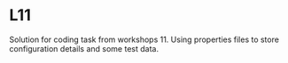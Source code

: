 # L11
Solution for coding task from workshops 11. Using properties files to store configuration details and some test data.



